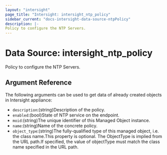 ```yaml
---
layout: "intersight"
page_title: "Intersight: intersight_ntp_policy"
sidebar_current: "docs-intersight-data-source-ntpPolicy"
description: |-
Policy to configure the NTP Servers.
---
```


# Data Source: intersight_ntp_policy
Policy to configure the NTP Servers.
## Argument Reference
The following arguments can be used to get data of already created objects in Intersight appliance:
* `description`:(string)Description of the policy.
* `enabled`:(bool)State of NTP service on the endpoint.
* `moid`:(string)The unique identifier of this Managed Object instance.
* `name`:(string)Name of the concrete policy.
* `object_type`:(string)The fully-qualified type of this managed object, i.e. the class name.This property is optional. The ObjectType is implied from the URL path.If specified, the value of objectType must match the class name specified in the URL path.
